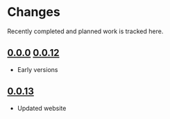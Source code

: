 # Changes
Recently completed and planned work is tracked here.

## [0.0.0](.) [0.0.12](.)
- Early versions

## [0.0.13](.)
- Updated website

